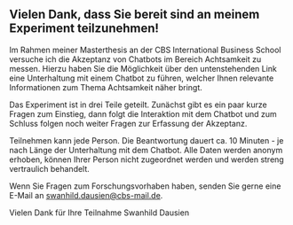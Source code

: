 ## Vielen Dank, dass Sie bereit sind an meinem Experiment teilzunehmen!

Im Rahmen meiner Masterthesis an der CBS International Business School versuche ich die Akzeptanz von Chatbots im Bereich Achtsamkeit zu messen. Hierzu haben Sie die Möglichkeit über den untenstehenden Link eine Unterhaltung mit einem Chatbot zu führen, welcher Ihnen relevante Informationen zum Thema Achtsamkeit näher bringt.

Das Experiment ist in drei Teile geteilt. Zunächst gibt es ein paar kurze Fragen zum Einstieg, dann folgt die Interaktion mit dem Chatbot und zum Schluss folgen noch weiter Fragen zur Erfassung der Akzeptanz.

Teilnehmen kann jede Person. Die Beantwortung dauert ca. 10 Minuten - je nach Länge der Unterhaltung mit dem Chatbot. Alle Daten werden anonym erhoben, können Ihrer Person nicht zugeordnet werden und werden streng vertraulich behandelt.

Wenn Sie Fragen zum Forschungsvorhaben haben, senden Sie gerne eine E-Mail an swanhild.dausien@cbs-mail.de.

Vielen Dank für Ihre Teilnahme
Swanhild Dausien
